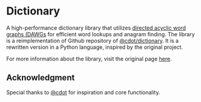 # Dictionary

A high-performance dictionary library that utilizes [directed acyclic word graphs (DAWGs](https://en.wikipedia.org/wiki/Deterministic_acyclic_finite_state_automaton) for efficient word lookups and anagram finding.
The library is a reimplementation of Github repository of  [@cdot/dictionary](https://github.com/cdot/dictionary). It is a rewritten version in a Python language, inspired by the original project. 

For more information about the library, visit the original page [here](https://github.com/cdot/dictionary).

## Acknowledgment
Special thanks to [@cdot](https://github.com/cdot) for inspiration and core functionality.
